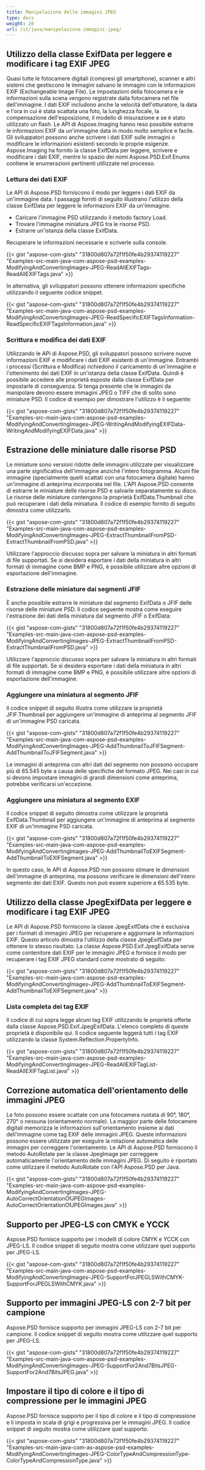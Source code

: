 ```yaml
---
title: Manipolazione delle immagini JPEG
type: docs
weight: 20
url: /it/java/manipolazione-immagini-jpeg/
---
```


## **Utilizzo della classe ExifData per leggere e modificare i tag EXIF JPEG**

Quasi tutte le fotocamere digitali (compresi gli smartphone), scanner e altri sistemi che gestiscono le immagini salvano le immagini con le informazioni EXIF (Exchangeable Image File). Le impostazioni della fotocamera e le informazioni sulla scena vengono registrate dalla fotocamera nel file dell'immagine. I dati EXIF includono anche la velocità dell'otturatore, la data e l'ora in cui è stata scattata una foto, la lunghezza focale, la compensazione dell'esposizione, il modello di misurazione e se è stato utilizzato un flash. Le API di Aspose.Imaging hanno reso possibile estrarre le informazioni EXIF da un'immagine data in modo molto semplice e facile. Gli sviluppatori possono anche scrivere i dati EXIF sulle immagini o modificare le informazioni esistenti secondo le proprie esigenze. Aspose.Imaging ha fornito la classe ExifData per leggere, scrivere e modificare i dati EXIF, mentre lo spazio dei nomi Aspose.PSD.Exif.Enums contiene le enumerazioni pertinenti utilizzate nel processo.
### **Lettura dei dati EXIF**
Le API di Aspose.PSD forniscono il modo per leggere i dati EXIF da un'immagine data. I passaggi forniti di seguito illustrano l'utilizzo della classe ExifData per leggere le informazioni EXIF da un'immagine.

- Caricare l'immagine PSD utilizzando il metodo factory Load.
- Trovare l'immagine miniatura JPEG tra le risorse PSD.
- Estrarre un'istanza della classe ExifData.

Recuperare le informazioni necessarie e scriverle sulla console.


{{< gist "aspose-com-gists" "31800d807a72f1f50fe4b29374119227" "Examples-src-main-java-com-aspose-psd-examples-ModifyingAndConvertingImages-JPEG-ReadAllEXIFTags-ReadAllEXIFTags.java" >}}



In alternativa, gli sviluppatori possono ottenere informazioni specifiche utilizzando il seguente codice snippet.


{{< gist "aspose-com-gists" "31800d807a72f1f50fe4b29374119227" "Examples-src-main-java-com-aspose-psd-examples-ModifyingAndConvertingImages-JPEG-ReadSpecificEXIFTagsInformation-ReadSpecificEXIFTagsInformation.java" >}}
### **Scrittura e modifica dei dati EXIF**
Utilizzando le API di Aspose.PSD, gli sviluppatori possono scrivere nuove informazioni EXIF e modificare i dati EXIF esistenti di un'immagine. Entrambi i processi (Scrittura e Modifica) richiedono il caricamento di un'immagine e l'ottenimento dei dati EXIF in un'istanza della classe ExifData. Quindi è possibile accedere alle proprietà esposte dalla classe ExifData per impostarle di conseguenza. Si tenga presente che le immagini da manipolare devono essere immagini JPEG o TIFF che di solito sono miniature PSD. Il codice di esempio per dimostrare l'utilizzo è il seguente:


{{< gist "aspose-com-gists" "31800d807a72f1f50fe4b29374119227" "Examples-src-main-java-com-aspose-psd-examples-ModifyingAndConvertingImages-JPEG-WritingAndModifyingEXIFData-WritingAndModifyingEXIFData.java" >}}
## **Estrazione delle miniature dalle risorse PSD**
Le miniature sono versioni ridotte delle immagini utilizzate per visualizzare una parte significativa dell'immagine anziché l'intero fotogramma. Alcuni file immagine (specialmente quelli scattati con una fotocamera digitale) hanno un'immagine di anteprima incorporata nel file. L'API Aspose.PSD consente di estrarre le miniature delle risorse PSD e salvarle separatamente su disco. Le risorse delle miniature contengono la proprietà ExifData.Thumbnail che può recuperare i dati della miniatura. Il codice di esempio fornito di seguito dimostra come utilizzarlo.


{{< gist "aspose-com-gists" "31800d807a72f1f50fe4b29374119227" "Examples-src-main-java-com-aspose-psd-examples-ModifyingAndConvertingImages-JPEG-ExtractThumbnailFromPSD-ExtractThumbnailFromPSD.java" >}}



Utilizzare l'approccio discusso sopra per salvare la miniatura in altri formati di file supportati. Se si desidera esportare i dati della miniatura in altri formati di immagine come BMP e PNG, è possibile utilizzare altre opzioni di esportazione dell'immagine.
### **Estrazione delle miniature dai segmenti JFIF**
È anche possibile estrarre le miniature dal segmento ExifData o JFIF delle risorse delle miniature PSD. Il codice seguente mostra come eseguire l'estrazione dei dati della miniatura dal segmento JFIF o ExifData:


{{< gist "aspose-com-gists" "31800d807a72f1f50fe4b29374119227" "Examples-src-main-java-com-aspose-psd-examples-ModifyingAndConvertingImages-JPEG-ExtractThumbnailFromPSD-ExtractThumbnailFromPSD.java" >}}



Utilizzare l'approccio discusso sopra per salvare la miniatura in altri formati di file supportati. Se si desidera esportare i dati della miniatura in altri formati di immagine come BMP e PNG, è possibile utilizzare altre opzioni di esportazione dell'immagine.
### **Aggiungere una miniatura al segmento JFIF**
Il codice snippet di seguito illustra come utilizzare la proprietà JFIF.Thumbnail per aggiungere un'immagine di anteprima al segmento JFIF di un'immagine PSD caricata.


{{< gist "aspose-com-gists" "31800d807a72f1f50fe4b29374119227" "Examples-src-main-java-com-aspose-psd-examples-ModifyingAndConvertingImages-JPEG-AddThumbnailToJFIFSegment-AddThumbnailToJFIFSegment.java" >}}

Le immagini di anteprima con altri dati del segmento non possono occupare più di 65.545 byte a causa delle specifiche del formato JPEG. Nei casi in cui si devono impostare immagini di grandi dimensioni come anteprima, potrebbe verificarsi un'eccezione.


### **Aggiungere una miniatura al segmento EXIF**
Il codice snippet di seguito dimostra come utilizzare la proprietà ExifData.Thumbnail per aggiungere un'immagine di anteprima al segmento EXIF di un'immagine PSD caricata.


{{< gist "aspose-com-gists" "31800d807a72f1f50fe4b29374119227" "Examples-src-main-java-com-aspose-psd-examples-ModifyingAndConvertingImages-JPEG-AddThumbnailToEXIFSegment-AddThumbnailToEXIFSegment.java" >}}

In questo caso, le API di Aspose.PSD non possono stimare le dimensioni dell'immagine di anteprima, ma possono verificare le dimensioni dell'intero segmento dei dati EXIF. Questo non può essere superiore a 65.535 byte.
## **Utilizzo della classe JpegExifData per leggere e modificare i tag EXIF JPEG**
Le API di Aspose.PSD forniscono la classe JpegExifData che è esclusiva per i formati di immagini JPEG per recuperare e aggiornare le informazioni EXIF. Questo articolo dimostra l'utilizzo della classe JpegExifData per ottenere lo stesso risultato. La classe Aspose.PSD.Exif.JpegExifData serve come contenitore dati EXIF per le immagini JPEG e fornisce il modo per recuperare i tag EXIF JPEG standard come mostrato di seguito:


{{< gist "aspose-com-gists" "31800d807a72f1f50fe4b29374119227" "Examples-src-main-java-com-aspose-psd-examples-ModifyingAndConvertingImages-JPEG-AddThumbnailToEXIFSegment-AddThumbnailToEXIFSegment.java" >}}
### **Lista completa dei tag EXIF**
Il codice di cui sopra legge alcuni tag EXIF utilizzando le proprietà offerte dalla classe Aspose.PSD.Exif.JpegExifData. L'elenco completo di queste proprietà è disponibile qui. Il codice seguente leggerà tutti i tag EXIF utilizzando la classe System.Reflection.PropertyInfo.


{{< gist "aspose-com-gists" "31800d807a72f1f50fe4b29374119227" "Examples-src-main-java-com-aspose-psd-examples-ModifyingAndConvertingImages-JPEG-ReadAllEXIFTagList-ReadAllEXIFTagList.java" >}}
## **Correzione automatica dell'orientamento delle immagini JPEG**
Le foto possono essere scattate con una fotocamera ruotata di 90°, 180°, 270° o nessuna (orientamento normale). La maggior parte delle fotocamere digitali memorizza le informazioni sull'orientamento insieme ai dati dell'immagine come tag EXIF delle immagini JPEG. Queste informazioni possono essere utilizzate per eseguire la rotazione automatica delle immagini per correggere l'orientamento. Le API di Aspose.PSD forniscono il metodo AutoRotate per la classe JpegImage per correggere automaticamente l'orientamento delle immagini JPEG. Di seguito è riportato come utilizzare il metodo AutoRotate con l'API Aspose.PSD per Java.


{{< gist "aspose-com-gists" "31800d807a72f1f50fe4b29374119227" "Examples-src-main-java-com-aspose-psd-examples-ModifyingAndConvertingImages-JPEG-AutoCorrectOrientationOfJPEGImages-AutoCorrectOrientationOfJPEGImages.java" >}}
## **Supporto per JPEG-LS con CMYK e YCCK**
Aspose.PSD fornisce supporto per i modelli di colore CMYK e YCCK con JPEG-LS. Il codice snippet di seguito mostra come utilizzare quel supporto per JPEG-LS.


{{< gist "aspose-com-gists" "31800d807a72f1f50fe4b29374119227" "Examples-src-main-java-com-aspose-psd-examples-ModifyingAndConvertingImages-JPEG-SupportForJPEGLSWithCMYK-SupportForJPEGLSWithCMYK.java" >}}
## **Supporto per immagini JPEG-LS con 2-7 bit per campione**
Aspose.PSD fornisce supporto per immagini JPEG-LS con 2-7 bit per campione. Il codice snippet di seguito mostra come utilizzare quel supporto per JPEG-LS.


{{< gist "aspose-com-gists" "31800d807a72f1f50fe4b29374119227" "Examples-src-main-java-com-aspose-psd-examples-ModifyingAndConvertingImages-JPEG-SupportFor2And7BitsJPEG-SupportFor2And7BitsJPEG.java" >}}
## **Impostare il tipo di colore e il tipo di compressione per le immagini JPEG**
Aspose.PSD fornisce supporto per il tipo di colore e il tipo di compressione e li imposta in scala di grigi e progressiva per le immagini JPEG. Il codice snippet di seguito mostra come utilizzare quel supporto.


{{< gist "aspose-com-gists" "31800d807a72f1f50fe4b29374119227" "Examples-src-main-java-com-as-aspose-psd-examples-ModifyingAndConvertingImages-JPEG-ColorTypeAndCompressionType-ColorTypeAndCompressionType.java" >}}




